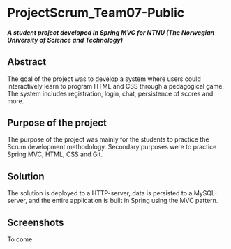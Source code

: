 # ProjectScrum_Team07-Public
##### A student project developed in Spring MVC for NTNU (The Norwegian University of Science and Technology)

## Abstract

The goal of the project was to develop a system where users could interactively learn to program HTML and CSS through a pedagogical game.
The system includes registration, login, chat, persistence of scores and more.

## Purpose of the project

The purpose of the project was mainly for the students to practice the Scrum development methodology. Secondary purposes were to practice Spring MVC, HTML, CSS and Git.

## Solution

The solution is deployed to a HTTP-server, data is persisted to a MySQL-server, and the entire application is built in Spring using the MVC pattern.

## Screenshots

To come.
